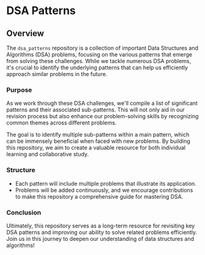 # DSA Patterns

## Overview

The `dsa_patterns` repository is a collection of important Data Structures and Algorithms (DSA) problems, focusing on the various patterns that emerge from solving these challenges. While we tackle numerous DSA problems, it's crucial to identify the underlying patterns that can help us efficiently approach similar problems in the future.

### Purpose

As we work through these DSA challenges, we'll compile a list of significant patterns and their associated sub-patterns. This will not only aid in our revision process but also enhance our problem-solving skills by recognizing common themes across different problems. 

The goal is to identify multiple sub-patterns within a main pattern, which can be immensely beneficial when faced with new problems. By building this repository, we aim to create a valuable resource for both individual learning and collaborative study.

### Structure

- Each pattern will include multiple problems that illustrate its application.
- Problems will be added continuously, and we encourage contributions to make this repository a comprehensive guide for mastering DSA.

### Conclusion

Ultimately, this repository serves as a long-term resource for revisiting key DSA patterns and improving our ability to solve related problems efficiently. Join us in this journey to deepen our understanding of data structures and algorithms!
